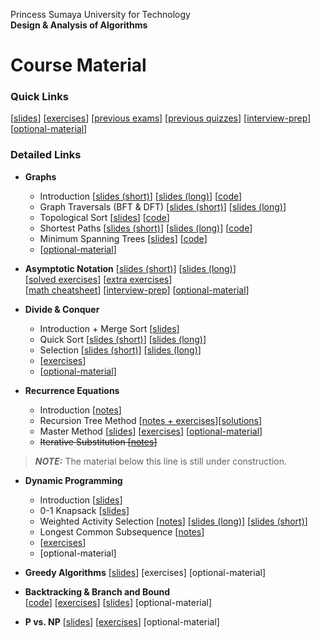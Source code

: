 Princess Sumaya University for Technology<br>
**Design & Analysis of Algorithms**


# Course Material

### Quick Links
[[slides](https://drive.google.com/drive/u/0/folders/15ezTID5fhYaOlR_0Zy5lP7jN4qcETCDi)] 
[[exercises](https://drive.google.com/drive/folders/1aEaUMbczLLp80JzB5EnFStJsJrTa_mxw)] 
[[previous exams](https://drive.google.com/drive/u/0/folders/1mmic8Ul1pXoO9C6xvaRsaXRQTrj1GqTY)]
[[previous quizzes](https://drive.google.com/drive/u/0/folders/1tvNj3AYvK5YVm_U7Tp-eYpU-NWs-v_ZZ)]
[[interview-prep](interview-prep/)]
[[optional-material](optional-material/)]

### Detailed Links

* **Graphs** 
    * Introduction                 [[slides (short)](https://drive.google.com/file/d/1vIbEBHi8pGOlHIPf5lUBfDUUs-ac5RDH/)] 
                                   [[slides (long)](https://drive.google.com/file/d/1fhcYNTnmLkEKMvBzls3HesdGga97cqmH/)]
                                   [[code](https://drive.google.com/file/d/1jgNftYLPDEzdD0U_5jYXn_fgl56RwE4g/)]
    * Graph Traversals (BFT & DFT) [[slides (short)](https://drive.google.com/file/d/1fR3AsEQn84guahNnKVeL3lOgAFvYNKyz/)] 
                                   [[slides (long)](https://drive.google.com/file/d/1_wj-m4c_WOKiT6Qq2DSUY3ZXQP7OrCtD/)]
    * Topological Sort             [[slides](https://drive.google.com/file/d/1xWo3TQFMiDe31e-Bqy9PxumRegMaRpwO/)]
                                   [[code](https://drive.google.com/file/d/19DG3jTJa12aP22INhpkx_huJ4poHdnqg/)]
    * Shortest Paths               [[slides (short)](https://drive.google.com/file/d/1bd-NuwswVWT7swyHDY-jYT5FPIcgPppS/)] 
                                   [[slides (long)](https://drive.google.com/file/d/1fz5vPtoOSfnUf61_xk8Xy3z--GE6C4ZE/)]
                                   [[code](https://drive.google.com/file/d/1_vA1YxbWWR3lr21ux248HRsza66Dq4fj/)]
    * Minimum Spanning Trees       [[slides](https://drive.google.com/file/d/1TAX45xeJIYbjw4P9ySMqZZcgF6iehipy/)]
                                   [[code](https://drive.google.com/file/d/1phH9_Ra7rpH2fpWdSr6hvuCVS_zmpJT3/)]
    * [[optional-material](optional-material/graphs.md)]
    <!--* [[interview-prep](interview-prep/graphs.md)] -->
      
* **Asymptotic Notation**  [[slides (short)](https://drive.google.com/file/d/14mo6Z8_6il2zlEiX2CeqtUdQ5ncDUkl_/)] 
                           [[slides (long)](https://drive.google.com/file/d/1IncXT77Na9JGFleUfsKDSBRha_XGnmpI/)]<br> 
                           [[solved exercises](https://docs.google.com/document/d/1PiICvOyTGuuyXjHlTLHfdDstboefJ46jHFOkSYu7ORI)] 
                           [[extra exercises](https://drive.google.com/file/d/1fCnkcCc25tJga370pk3T5NDwf3zohkt3/view?usp=drive_link)]<br>
                           [[math cheatsheet](https://drive.google.com/file/d/1LZ_169rEf6s6UEs9UQqg55SSazzozYuE/view?usp=drive_link)]
                           [[interview-prep](interview-prep/complexity.md)]
                           [[optional-material](optional-material/complexity.md)]

* **Divide & Conquer**             
    * Introduction + Merge Sort    [[slides](https://drive.google.com/file/d/1o13dQkmnxCxddsf13W4X419AHYa4wvKy)]
    * Quick Sort                   [[slides (short)](https://drive.google.com/file/d/1nYmqU9Bdh5PnSC_cwYPYX4LbBJ_wJpk8)]
                                   [[slides (long)](https://drive.google.com/file/d/1qsvZPhIMspop8T-9dKy1TQcROpgmX05Z/)]
    * Selection                    [[slides (short)](https://drive.google.com/file/d/17VoJ39NUee3qLZp_Q544NVfNIaVBsAYM)]
                                   [[slides (long)](https://drive.google.com/file/d/1fJasqEUfQbHFNaS3Bxw_9juFmLDD_yhD)]
    * [[exercises](https://docs.google.com/document/d/1P8mtuPHjUSCAlzfV51izkOVw38kALpc9gy5E9x-5NBY/edit?usp=sharing)]
    <!-- * [[interview-prep](interview-prep/divide-conquer.md)] -->
    * [[optional-material](optional-material/divide-conquer.md)]


* **Recurrence Equations**         
    * Introduction                 [[notes](https://drive.google.com/file/d/1mz7Glr3PedzP77wYnGlfdfUTvbv3SidA)]
    * Recursion Tree Method        [[notes + exercises](https://drive.google.com/file/d/1sMUrc7DLmeXg81MWFqFs6Rb0hITRdvPS)][[solutions](https://drive.google.com/file/d/1ZayyGlh_GYi9zZsICty3Espb3Tqnbi28/view?usp=sharing)]
    * Master Method                [[slides](https://drive.google.com/file/d/1Lxfk8k8vkqoouynU3-bNOYixwqsuxUdo)]
                                   [[exercises](https://drive.google.com/file/d/1TyRuBx9PB5BQq_GAV-4NjekKuA8SNc1l)]
                                   [[optional-material](optional-material/master.md)]
    * ~~Iterative Substitution       [[notes](https://drive.google.com/file/d/11kRyPVPOfNPfwD39njN9P5Yh1ah0hZWF)]~~

> **_NOTE:_**  The material below this line is still under construction.

* **Dynamic Programming**          
    * Introduction                 [[slides](https://drive.google.com/file/d/1up8z0O4oEByYWus2GFa1QXDu-jLJC34y)]
    * 0-1 Knapsack                 [[slides](https://drive.google.com/file/d/1-NKjzeUQU27CkL9dP-haROCWJZGykTIZ)]
    * Weighted Activity Selection  [[notes](https://drive.google.com/file/d/1yeQSte5L4nd3-15CwUy3BmP9-xiSN44u)]
                                   [[slides (long)](https://drive.google.com/file/d/1oeMWP7R5YBcx1n49nge7erMK07uzZ7Nw/)]
                                   [[slides (short)](https://drive.google.com/file/d/1LnliZm8EnnSIoISZPpriZM74wG91KKhg/)]
    * Longest Common Subsequence   [[notes](https://drive.google.com/file/d/1llVSTBTNT1Q8L2YDL3WJEZ_gCD-4tKJb)]
    * [[exercises](https://docs.google.com/document/d/1OgZW-Mtdydh8yaqPJm1TlZJz2te7eGJ29qA6JXgthQc)]
    <!-- * [interview-prep] -->
    * [optional-material]
  
* **Greedy Algorithms**            [[slides](https://drive.google.com/file/d/11bMhcejneJjwvSv3IhoS2EDgpFF-Xbmj)]
                                   [exercises]
                                   <!-- [interview-prep] -->
                                   [optional-material]

* **Backtracking & Branch and Bound**                 
                                   [[code](https://drive.google.com/file/d/1SzQoKpGLHWAqSEpIjUfbnwKMymKmGxjA)]
                                   [[exercises](https://docs.google.com/document/d/1YTE0tlv39OiHxYrs_vzgrua6921xjNct9Vo_4dtrFkU)]
                                   [[slides](https://drive.google.com/file/d/1kjeXRczTEMWeSf5rk7YHE9qEVgpOUF34)]
                                   <!-- [interview-prep](interview-prep/backtracking.md) -->
                                   [optional-material]

* **P vs. NP**                     [[slides](https://drive.google.com/file/d/1U2eVLn3eWTvL3sXw9GqxSbQ_bdBaAh_F)]
                                   [[exercises](https://drive.google.com/file/d/1LhomwjcVGhWF9LtYkk-SM9iaZuWEAdVT)]
                                   <!-- [interview-prep] -->
                                   [optional-material]
